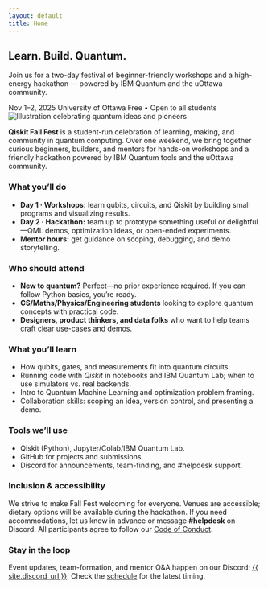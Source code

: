 ```yaml
---
layout: default
title: Home
---
```


<section class="hero">
  <div class="container hero-inner">
    <h1>Learn. Build. Quantum.</h1>
    <p>Join us for a two-day festival of beginner-friendly workshops and a high-energy hackathon — powered by IBM Quantum and the uOttawa community.</p>
    <div class="meta">
      <span class="pill">Nov 1–2, 2025</span>
      <span class="pill">University of Ottawa</span>
      <span class="pill">Free • Open to all students</span>
    </div>
  </div>
</section>

<main class="container">
  <section id="about" class="card">
  <!-- Keep or remove the banner image as you like -->
  <img
    src="{{ '/assets/Full_Illustration.png' | relative_url }}"
    alt="Illustration celebrating quantum ideas and pioneers"
    class="about-banner"
    loading="eager"
    decoding="async"
  >

  <p>
    <strong>Qiskit Fall Fest</strong> is a student-run celebration of learning,
    making, and community in quantum computing. Over one weekend, we bring together curious beginners,
    builders, and mentors for hands-on workshops and a friendly hackathon powered by IBM Quantum tools
    and the uOttawa community.
  </p>

  <h3>What you’ll do</h3>
  <ul class="keypoints">
    <li><strong>Day 1 · Workshops:</strong> learn qubits, circuits, and Qiskit by building small programs and visualizing results.</li>
    <li><strong>Day 2 · Hackathon:</strong> team up to prototype something useful or delightful—QML demos, optimization ideas, or open-ended experiments.</li>
    <li><strong>Mentor hours:</strong> get guidance on scoping, debugging, and demo storytelling.</li>
  </ul>

  <h3>Who should attend</h3>
  <ul class="keypoints">
    <li><strong>New to quantum?</strong> Perfect—no prior experience required. If you can follow Python basics, you’re ready.</li>
    <li><strong>CS/Maths/Physics/Engineering students</strong> looking to explore quantum concepts with practical code.</li>
    <li><strong>Designers, product thinkers, and data folks</strong> who want to help teams craft clear use-cases and demos.</li>
  </ul>

  <h3>What you’ll learn</h3>
  <ul class="keypoints">
    <li>How qubits, gates, and measurements fit into quantum circuits.</li>
    <li>Running code with <em>Qiskit</em> in notebooks and IBM Quantum Lab; when to use simulators vs. real backends.</li>
    <li>Intro to Quantum Machine Learning and optimization problem framing.</li>
    <li>Collaboration skills: scoping an idea, version control, and presenting a demo.</li>
  </ul>

  <h3>Tools we’ll use</h3>
  <ul class="keypoints">
    <li>Qiskit (Python), Jupyter/Colab/IBM Quantum Lab.</li>
    <li>GitHub for projects and submissions.</li>
    <li>Discord for announcements, team-finding, and #helpdesk support.</li>
  </ul>

  <h3>Inclusion & accessibility</h3>
  <p>
    We strive to make Fall Fest welcoming for everyone. Venues are accessible; dietary options will be available
    during the hackathon. If you need accommodations, let us know in advance or message <strong>#helpdesk</strong> on Discord.
    All participants agree to follow our <a href="{{ '/code-of-conduct/' | relative_url }}" target="_blank" rel="noopener">Code of Conduct</a>.
  </p>

  <h3>Stay in the loop</h3>
  <p>
    Event updates, team-formation, and mentor Q&A happen on our Discord:
    <a href="{{ site.discord_url }}" target="_blank" rel="noopener">{{ site.discord_url }}</a>.
    Check the <a href="#schedule">schedule</a> for the latest timing.
  </p>
</section>

</main>

